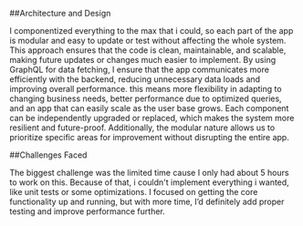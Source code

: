 ##Architecture and Design

I componentized everything to the max that i could, so each part of the app is modular and easy to update or test without affecting the whole system. This approach ensures that the code is clean, maintainable, and scalable, making future updates or changes much easier to implement. By using GraphQL for data fetching, I ensure that the app communicates more efficiently with the backend, reducing unnecessary data loads and improving overall performance.
this means more flexibility in adapting to changing business needs, better performance due to optimized queries, and an app that can easily scale as the user base grows. Each component can be independently upgraded or replaced, which makes the system more resilient and future-proof. Additionally, the modular nature allows us to prioritize specific areas for improvement without disrupting the entire app.

##Challenges Faced

The biggest challenge was the limited time cause I only had about 5 hours to work on this. Because of that, i couldn't implement everything i wanted, like unit tests or some optimizations. I focused on getting the core functionality up and running, but with more time, I’d definitely add proper testing and improve performance further.
